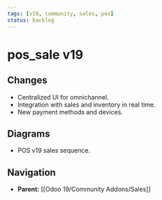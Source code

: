 ```yaml
---
tags: [v19, community, sales, pos]
status: backlog
---
```

# pos_sale v19

## Changes
- Centralized UI for omnichannel.
- Integration with sales and inventory in real time.
- New payment methods and devices.

## Diagrams
- POS v19 sales sequence.






## Navigation
- **Parent:** [[Odoo 19/Community Addons/Sales]]
